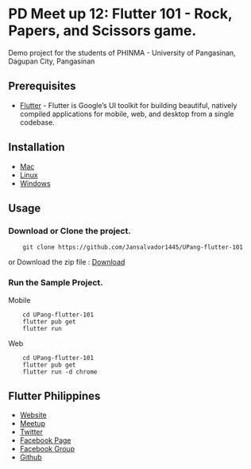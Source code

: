 # PD Meet up 12: Flutter 101 - Rock, Papers, and Scissors game.

Demo project for the students of PHINMA - University of Pangasinan, Dagupan City, Pangasinan

## Prerequisites
- [Flutter](https://flutter.dev/) - Flutter is Google’s UI toolkit for building beautiful, natively compiled applications for mobile, web, and desktop from a single codebase.

## Installation
- [Mac](https://flutter.dev/docs/get-started/install/macos)
- [Linux](https://flutter.dev/docs/get-started/install/linux)
- [Windows](https://flutter.dev/docs/get-started/install/windows)


## Usage
### Download or Clone the project.
```
    git clone https://github.com/Jansalvador1445/UPang-flutter-101
```

or Download the zip file : [Download](https://github.com/Jansalvador1445/UPang-flutter-101/archive/master.zip)

### Run the Sample Project.

Mobile 
```
    cd UPang-flutter-101
    flutter pub get
    flutter run
```

Web 
```
    cd UPang-flutter-101
    flutter pub get
    flutter run -d chrome
```

## Flutter Philippines
- [Website](https://flutter.ph/#/)
- [Meetup](https://www.meetup.com/flutterph/)
- [Twitter](https://twitter.com/flutter_ph)
- [Facebook Page](https://www.facebook.com/flutterphilippines/)
- [Facebook Group](https://www.facebook.com/groups/flutterphilippines/)
- [Github](https://github.com/flutterph)




